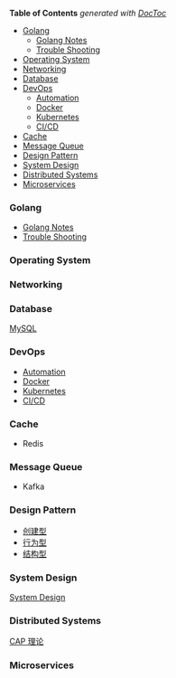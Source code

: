 <!-- START doctoc generated TOC please keep comment here to allow auto update -->
<!-- DON'T EDIT THIS SECTION, INSTEAD RE-RUN doctoc TO UPDATE -->
**Table of Contents**  *generated with [DocToc](https://github.com/thlorenz/doctoc)*

  - [Golang](#golang)
    - [Golang Notes](#golang-notes)
    - [Trouble Shooting](#trouble-shooting)
  - [Operating System](#operating-system)
  - [Networking](#networking)
  - [Database](#database)
  - [DevOps](#devops)
    - [Automation](#automation)
    - [Docker](#docker)
    - [Kubernetes](#kubernetes)
    - [CI/CD](#cicd)
  - [Cache](#cache)
  - [Message Queue](#message-queue)
  - [Design Pattern](#design-pattern)
  - [System Design](#system-design)
  - [Distributed Systems](#distributed-systems)
  - [Microservices](#microservices)

<!-- END doctoc generated TOC please keep comment here to allow auto update -->

### Golang
- [Golang Notes](https://github.com/gzhh/golang-notes/tree/main/src)
- [Trouble Shooting](https://github.com/gzhh/golang-notes/tree/main/src/debug/README.md)

### Operating System

### Networking

### Database
[MySQL](https://github.com/gzhh/golang-notes/tree/main/database/README.md)

### DevOps
- [Automation]()
- [Docker](devops/docker/docker.md)
- [Kubernetes](devops/kubernetes/kubernetes.md)
- [CI/CD]()

### Cache
- Redis

### Message Queue
- Kafka

### Design Pattern
- [创建型](https://github.com/gzhh/golang-notes/tree/main/design-patterns/creational)
- [行为型](https://github.com/gzhh/golang-notes/tree/main/design-patterns/behavioral)
- [结构型](https://github.com/gzhh/golang-notes/tree/main/design-patterns/structural)

### System Design
[System Design](https://github.com/gzhh/golang-notes/tree/main/system-design/README.md)

### Distributed Systems
[CAP 理论](https://github.com/gzhh/golang-notes/tree/main/distribute-systems/cap.md)

### Microservices


